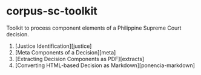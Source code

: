 # corpus-sc-toolkit

Toolkit to process component elements of a Philippine Supreme Court decision.

1. [Justice Identification][justice]
2. [Meta Components of a Decision][meta]
3. [Extracting Decision Components as PDF][extracts]
4. [Converting HTML-based Decision as Markdown][ponencia-markdown]
